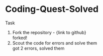 # Coding-Quest-Solved

Task
1. Fork the repository - {link to github}  
  forked!
2. Scout the code for errors and solve them  
  got 2 errors, solved them  

